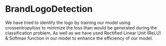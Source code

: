 # BrandLogoDetection
We have tried to identify the logo by training our model using crossentropyloss to minimize the loss than would be generated during the classification problem. As well as we have used Rectified Linear Unit (ReLU) & Softmax function in our model to enhance the efficiency of our model.
